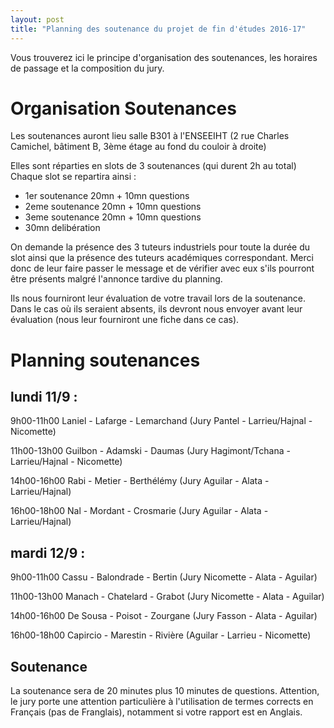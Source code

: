 ```yaml
---
layout: post
title: "Planning des soutenance du projet de fin d'études 2016-17"
---
```


Vous trouverez ici le principe d'organisation des soutenances, les horaires de passage et la composition du jury.

# Organisation Soutenances 

Les soutenances auront lieu salle B301 à l'ENSEEIHT (2 rue Charles Camichel, bâtiment B, 3ème étage au fond du couloir à droite)

Elles sont réparties en slots de 3 soutenances (qui durent 2h au total)
Chaque slot se repartira ainsi :
  * 1er soutenance 20mn + 10mn questions
  * 2eme soutenance 20mn + 10mn questions
  * 3eme soutenance 20mn + 10mn questions
  * 30mn delibération

On demande la présence des 3 tuteurs industriels pour toute la durée
du slot ainsi que la présence des tuteurs académiques correspondant.
Merci donc de leur faire passer le message et de vérifier avec eux
s'ils pourront être présents malgré l'annonce tardive du planning.

Ils nous fourniront leur évaluation de votre travail lors de la soutenance.
Dans le cas où ils seraient absents, ils devront nous envoyer avant leur
évaluation (nous leur fourniront une fiche dans ce cas).

# Planning soutenances 

## lundi 11/9 :

9h00-11h00 Laniel - Lafarge - Lemarchand (Jury Pantel - Larrieu/Hajnal - Nicomette)

11h00-13h00 Guilbon - Adamski - Daumas (Jury Hagimont/Tchana - Larrieu/Hajnal - Nicomette)

14h00-16h00 Rabi - Metier - Berthélémy (Jury Aguilar - Alata - Larrieu/Hajnal)

16h00-18h00 Nal - Mordant - Crosmarie (Jury Aguilar - Alata - Larrieu/Hajnal)

## mardi 12/9 :


9h00-11h00 Cassu - Balondrade - Bertin (Jury Nicomette - Alata - Aguilar)

11h00-13h00 Manach - Chatelard - Grabot (Jury Nicomette - Alata - Aguilar)

14h00-16h00 De Sousa - Poisot - Zourgane (Jury Fasson - Alata - Aguilar)

16h00-18h00 Capircio - Marestin - Rivière (Aguilar - Larrieu - Nicomette)

## Soutenance

La soutenance sera de 20 minutes plus 10 minutes de questions. Attention, le jury porte une attention particulière à l'utilisation de termes corrects en Français (pas de Franglais), notamment si votre rapport est en Anglais.



